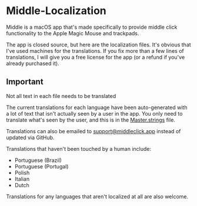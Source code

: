 # Middle-Localization

Middle is a macOS app that's made specifically to provide middle click functionality to the Apple Magic Mouse and trackpads.

The app is closed source, but here are the localization files. It's obvious that I've used machines for the translations. If you fix more than a few lines of translations, I will give you a free license for the app (or a refund if you've already purchased it). 

## Important

Not all text in each file needs to be translated

The current translations for each language have been auto-generated with a lot of text that isn't actually seen by a user in the app. You only need to translate what's seen by the user, and this is in the [Master.strings](https://github.com/rxhanson/Middle-Localization/blob/master/localization/Master.strings) file.

Translations can also be emailed to support@middleclick.app instead of updated via GitHub.

Translations that haven't been touched by a human include:
* Portuguese (Brazil)
* Portuguese (Portugal)
* Polish
* Italian
* Dutch

Translations for any languages that aren't localized at all are also welcome.
